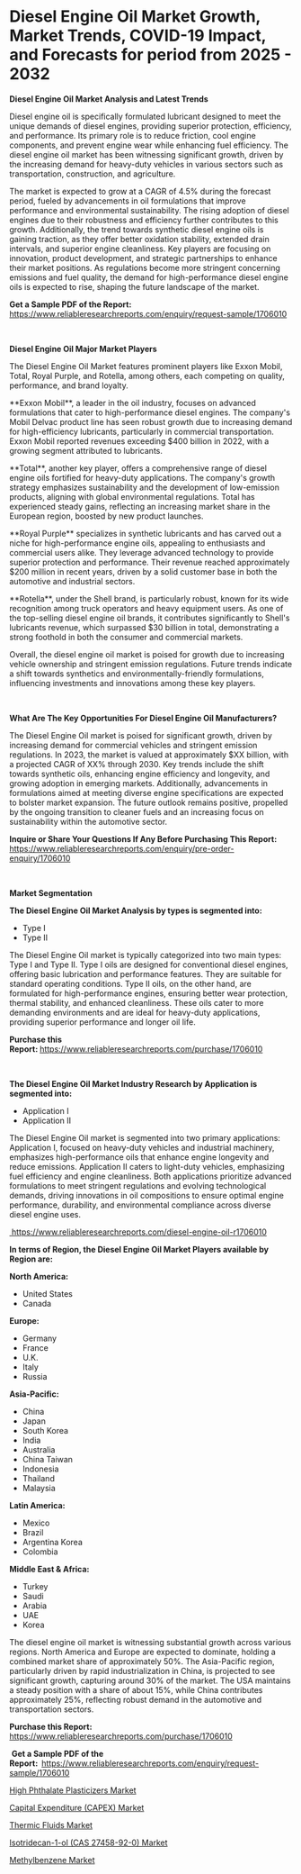 <p><h1>Diesel Engine Oil Market Growth, Market Trends, COVID-19 Impact, and Forecasts for period from 2025 - 2032</h1></p><p><strong>Diesel Engine Oil Market Analysis and Latest Trends</strong></p>
<p><p>Diesel engine oil is specifically formulated lubricant designed to meet the unique demands of diesel engines, providing superior protection, efficiency, and performance. Its primary role is to reduce friction, cool engine components, and prevent engine wear while enhancing fuel efficiency. The diesel engine oil market has been witnessing significant growth, driven by the increasing demand for heavy-duty vehicles in various sectors such as transportation, construction, and agriculture.</p><p>The market is expected to grow at a CAGR of 4.5% during the forecast period, fueled by advancements in oil formulations that improve performance and environmental sustainability. The rising adoption of diesel engines due to their robustness and efficiency further contributes to this growth. Additionally, the trend towards synthetic diesel engine oils is gaining traction, as they offer better oxidation stability, extended drain intervals, and superior engine cleanliness. Key players are focusing on innovation, product development, and strategic partnerships to enhance their market positions. As regulations become more stringent concerning emissions and fuel quality, the demand for high-performance diesel engine oils is expected to rise, shaping the future landscape of the market.</p></p>
<p><strong>Get a Sample PDF of the Report:&nbsp;</strong> <a href="https://www.reliableresearchreports.com/enquiry/request-sample/1706010?utm_campaign=41&utm_medium=2&utm_source=Github&utm_content=ia&utm_term=10012025&utm_id=diesel-engine-oil">https://www.reliableresearchreports.com/enquiry/request-sample/1706010</a></p>
<p>&nbsp;</p>
<p><strong>Diesel Engine Oil Major Market Players</strong></p>
<p><p>The Diesel Engine Oil Market features prominent players like Exxon Mobil, Total, Royal Purple, and Rotella, among others, each competing on quality, performance, and brand loyalty. </p><p>**Exxon Mobil**, a leader in the oil industry, focuses on advanced formulations that cater to high-performance diesel engines. The company's Mobil Delvac product line has seen robust growth due to increasing demand for high-efficiency lubricants, particularly in commercial transportation. Exxon Mobil reported revenues exceeding $400 billion in 2022, with a growing segment attributed to lubricants.</p><p>**Total**, another key player, offers a comprehensive range of diesel engine oils fortified for heavy-duty applications. The company's growth strategy emphasizes sustainability and the development of low-emission products, aligning with global environmental regulations. Total has experienced steady gains, reflecting an increasing market share in the European region, boosted by new product launches.</p><p>**Royal Purple** specializes in synthetic lubricants and has carved out a niche for high-performance engine oils, appealing to enthusiasts and commercial users alike. They leverage advanced technology to provide superior protection and performance. Their revenue reached approximately $200 million in recent years, driven by a solid customer base in both the automotive and industrial sectors.</p><p>**Rotella**, under the Shell brand, is particularly robust, known for its wide recognition among truck operators and heavy equipment users. As one of the top-selling diesel engine oil brands, it contributes significantly to Shell's lubricants revenue, which surpassed $30 billion in total, demonstrating a strong foothold in both the consumer and commercial markets.</p><p>Overall, the diesel engine oil market is poised for growth due to increasing vehicle ownership and stringent emission regulations. Future trends indicate a shift towards synthetics and environmentally-friendly formulations, influencing investments and innovations among these key players.</p></p>
<p>&nbsp;</p>
<p><strong>What Are The Key Opportunities For Diesel Engine Oil Manufacturers?</strong></p>
<p><p>The Diesel Engine Oil market is poised for significant growth, driven by increasing demand for commercial vehicles and stringent emission regulations. In 2023, the market is valued at approximately $XX billion, with a projected CAGR of XX% through 2030. Key trends include the shift towards synthetic oils, enhancing engine efficiency and longevity, and growing adoption in emerging markets. Additionally, advancements in formulations aimed at meeting diverse engine specifications are expected to bolster market expansion. The future outlook remains positive, propelled by the ongoing transition to cleaner fuels and an increasing focus on sustainability within the automotive sector.</p></p>
<p><strong>Inquire or Share Your Questions If Any Before Purchasing This Report:</strong> <a href="https://www.reliableresearchreports.com/enquiry/pre-order-enquiry/1706010?utm_campaign=41&utm_medium=2&utm_source=Github&utm_content=ia&utm_term=10012025&utm_id=diesel-engine-oil">https://www.reliableresearchreports.com/enquiry/pre-order-enquiry/1706010</a></p>
<p>&nbsp;</p>
<p><strong>Market Segmentation</strong></p>
<p><strong>The Diesel Engine Oil Market Analysis by types is segmented into:</strong></p>
<p><ul><li>Type I</li><li>Type II</li></ul></p>
<p><p>The Diesel Engine Oil market is typically categorized into two main types: Type I and Type II. Type I oils are designed for conventional diesel engines, offering basic lubrication and performance features. They are suitable for standard operating conditions. Type II oils, on the other hand, are formulated for high-performance engines, ensuring better wear protection, thermal stability, and enhanced cleanliness. These oils cater to more demanding environments and are ideal for heavy-duty applications, providing superior performance and longer oil life.</p></p>
<p><strong>Purchase this Report:&nbsp;</strong><a href="https://www.reliableresearchreports.com/purchase/1706010?utm_campaign=41&utm_medium=2&utm_source=Github&utm_content=ia&utm_term=10012025&utm_id=diesel-engine-oil">https://www.reliableresearchreports.com/purchase/1706010</a></p>
<p>&nbsp;</p>
<p><strong>The Diesel Engine Oil Market Industry Research by Application is segmented into:</strong></p>
<p><ul><li>Application I</li><li>Application II</li></ul></p>
<p><p>The Diesel Engine Oil market is segmented into two primary applications: Application I, focused on heavy-duty vehicles and industrial machinery, emphasizes high-performance oils that enhance engine longevity and reduce emissions. Application II caters to light-duty vehicles, emphasizing fuel efficiency and engine cleanliness. Both applications prioritize advanced formulations to meet stringent regulations and evolving technological demands, driving innovations in oil compositions to ensure optimal engine performance, durability, and environmental compliance across diverse diesel engine uses.</p></p>
<p><a href="https://www.reliableresearchreports.com/diesel-engine-oil-r1706010?utm_campaign=41&utm_medium=2&utm_source=Github&utm_content=ia&utm_term=10012025&utm_id=diesel-engine-oil">&nbsp;https://www.reliableresearchreports.com/diesel-engine-oil-r1706010</a></p>
<p><strong>In terms of Region, the Diesel Engine Oil Market Players available by Region are:</strong></p>
<p>
    <p> <strong> North America: </strong>
        <ul>
            <li>United States</li>
            <li>Canada</li>
        </ul>
        </p> 
    <p> <strong> Europe: </strong>
        <ul>
            <li>Germany</li>
            <li>France</li>
            <li>U.K.</li>
            <li>Italy</li>
            <li>Russia</li>
        </ul>
        </p> 
    <p> <strong> Asia-Pacific: </strong>
        <ul>
            <li>China</li>
            <li>Japan</li>
            <li>South Korea</li>
            <li>India</li>
            <li>Australia</li>
            <li>China Taiwan</li>
            <li>Indonesia</li>
            <li>Thailand</li>
            <li>Malaysia</li>
        </ul>
        </p> 
    <p> <strong> Latin America: </strong>
        <ul>
            <li>Mexico</li>
            <li>Brazil</li>
            <li>Argentina Korea</li>
            <li>Colombia</li>
        </ul>
        </p> 
    <p> <strong> Middle East & Africa: </strong>
        <ul>
            <li>Turkey</li>
            <li>Saudi</li>
            <li>Arabia</li>
            <li>UAE</li>
            <li>Korea</li>
        </ul>
    </p>
    </p>
<p><p>The diesel engine oil market is witnessing substantial growth across various regions. North America and Europe are expected to dominate, holding a combined market share of approximately 50%. The Asia-Pacific region, particularly driven by rapid industrialization in China, is projected to see significant growth, capturing around 30% of the market. The USA maintains a steady position with a share of about 15%, while China contributes approximately 25%, reflecting robust demand in the automotive and transportation sectors.</p></p>
<p><strong>Purchase this Report: </strong><a href="https://www.reliableresearchreports.com/purchase/1706010?utm_campaign=41&utm_medium=2&utm_source=Github&utm_content=ia&utm_term=10012025&utm_id=diesel-engine-oil">https://www.reliableresearchreports.com/purchase/1706010</a></p>
<p>&nbsp;<strong>Get a Sample PDF of the Report:&nbsp;&nbsp;</strong><a href="https://www.reliableresearchreports.com/enquiry/request-sample/1706010?utm_campaign=41&utm_medium=2&utm_source=Github&utm_content=ia&utm_term=10012025&utm_id=diesel-engine-oil">https://www.reliableresearchreports.com/enquiry/request-sample/1706010</a></p>
<p><strong></strong></p>
<p><p><a href="https://github.com/janraimondo83/Market-Research-Report-List-1/blob/main/high-phthalate-plasticizers-market.md?utm_campaign=41&utm_medium=2&utm_source=Github&utm_content=ia&utm_term=10012025&utm_id=diesel-engine-oil">High Phthalate Plasticizers Market</a></p><p><a href="https://github.com/sholympia197070/Market-Research-Report-List-1/blob/main/capital-expenditure-capex-market.md?utm_campaign=41&utm_medium=2&utm_source=Github&utm_content=ia&utm_term=10012025&utm_id=diesel-engine-oil">Capital Expenditure (CAPEX) Market</a></p><p><a href="https://github.com/kbollin866/Market-Research-Report-List-1/blob/main/thermic-fluids-market.md?utm_campaign=41&utm_medium=2&utm_source=Github&utm_content=ia&utm_term=10012025&utm_id=diesel-engine-oil">Thermic Fluids Market</a></p><p><a href="https://github.com/sca704osol/Market-Research-Report-List-1/blob/main/isotridecan-1-ol-cas-27458-92-0-market.md?utm_campaign=41&utm_medium=2&utm_source=Github&utm_content=ia&utm_term=10012025&utm_id=diesel-engine-oil">Isotridecan-1-ol (CAS 27458-92-0) Market</a></p><p><a href="https://github.com/mauripalmi/Market-Research-Report-List-5/blob/main/methylbenzene-market.md?utm_campaign=41&utm_medium=2&utm_source=Github&utm_content=ia&utm_term=10012025&utm_id=diesel-engine-oil">Methylbenzene Market</a></p></p>